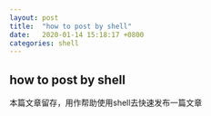 ```yaml
---
layout: post
title:  "how to post by shell"
date:   2020-01-14 15:18:17 +0800
categories: shell
---
```


## how to post by shell
本篇文章留存，用作帮助使用shell去快速发布一篇文章
